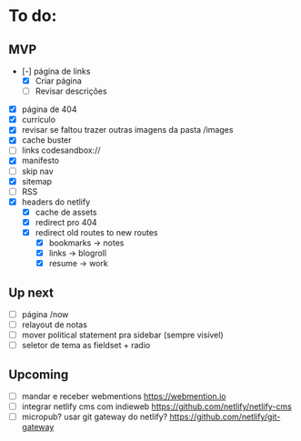 # To do:

## MVP

-   [-] página de links
    -   [x] Criar página
    -   [ ] Revisar descrições
-   [x] página de 404
-   [x] currículo
-   [x] revisar se faltou trazer outras imagens da pasta /images
-   [x] cache buster
-   [ ] links codesandbox://
-   [x] manifesto
-   [ ] skip nav
-   [x] sitemap
-   [ ] RSS
-   [x] headers do netlify
    -   [x] cache de assets
    -   [x] redirect pro 404
    -   [x] redirect old routes to new routes
        -   [x] bookmarks -> notes
        -   [x] links -> blogroll
        -   [x] resume -> work

## Up next

-   [ ] página /now
-   [ ] relayout de notas
-   [ ] mover political statement pra sidebar (sempre visível)
-   [ ] seletor de tema as fieldset + radio

## Upcoming

-   [ ] mandar e receber webmentions https://webmention.io
-   [ ] integrar netlify cms com indieweb https://github.com/netlify/netlify-cms
-   [ ] micropub? usar git gateway do netlify? https://github.com/netlify/git-gateway
